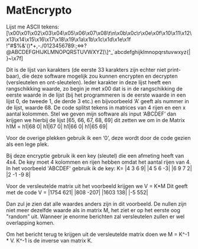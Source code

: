 # MatEncrypto
Lijst me ASCII tekens:
[\x00\x01\x02\x03\x04\x05\x06\x07\x08\t\n\x0b\x0c\r\x0e\x0f\x10\x11\x12\x13\x14\x15\x16\x17\x18\x19\x1a\x1b\x1c\x1d\x1e\x1f !"#$%&\'()*+,-./0123456789:;<=>?@ABCDEFGHIJKLMNOPQRSTUVWXYZ[\\]^_`abcdefghijklmnopqrstuvwxyz{|}~\x7f]

Dit is de lijst van karakters (de eerste 33 karakters zijn echter niet print-baar), die deze software mogelijk zou kunnen encrypten en decrypten (versleutelen en ont-sleutelen). Ieder karakter in deze lijst heeft een rangschikking waarde, zo begin je met x00 dat is in de rangschikking de eerste waarde in de lijst (bij het programmeren is de eerste waarde in een lijst 0, de tweede 1, de derde 3 etc.) en bijvoorbeeld ‘A’ geeft als nummer in de lijst, waarde 68. De code splitst tekens in matrices van 4 rijen en een x aantal kolommen. Stel we geven mijn software als input ‘ABCDEF’ dan krijgen we hierbij de lijst [65, 66, 67, 68, 69] dit zetten we om in de Matrix 
h1M =
h1|68   0|
h1|67   0|
h1|66   0|
h1|65  69|

Voor de overige plekken gebruik ik een ‘0’, deze wordt door de code gezien als een lege plek.

Bij deze encryptie gebruik ik een key (sleutel) die een afmeting heeft van 4x4. De key moet 4 kolommen en rijen hebben omdat het aantal rijen van 4. In het voorbeeld 'ABCDEF' gebruik ik de key: 
K=
|4  3  6  9|
|4  5  6 -3|
|6  9  7  2|
|2 -1 -9  8|

Voor de versleutelde matrix uit het voorbeeld krijgen we V = K*M
Dit geeft met de code V =
|1754   621|
|808   -207|
|1603   138|
|-5     552|

Dan zul je zien dat alle waardes anders zijn in dit voorbeeld. De nullen zijn niet meer dezelfde waarde als in matrix M, het ziet er op het eerste oog "random" uit. Wanneer je enorme berichten zal versleutelen zullen er wel overlapping komen. 

Om het bericht terug te krijgen uit de versleutelde matrix doen we M = K^-1 * V. K^-1 is de inverse van matrix K.
